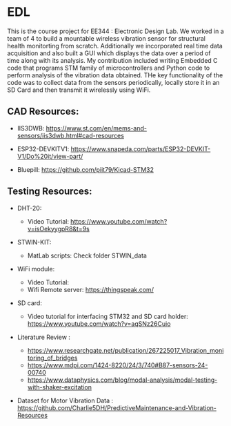 # EDL
This is the course project for EE344 : Electronic Design Lab. We worked in a team of 4 to build a mountable wireless vibration sensor for structural health monitorting from scratch. Additionally we incorporated real time data acquisition and also built a GUI which displays the data over a period of time along with its analysis. My contribution included writing Embedded C code that programs STM family of microcontrollers and Python code to perform analysis of the vibration data obtained.  THe key functionality of the code was to collect data from the sensors periodically, locally store it in an SD Card and then transmit it wirelessly using WiFi.
## CAD Resources:

- IIS3DWB: https://www.st.com/en/mems-and-sensors/iis3dwb.html#cad-resources

- ESP32-DEVKITV1: https://www.snapeda.com/parts/ESP32-DEVKIT-V1/Do%20it/view-part/

- Bluepill: https://github.com/piit79/Kicad-STM32

## Testing Resources:

- DHT-20:
   - Video Tutorial: https://www.youtube.com/watch?v=isOekyygpR8&t=9s

- STWIN-KIT:
    - MatLab scripts: Check folder STWIN_data

- WiFi module:
    - Video Tutorial:
    - Wifi Remote server: https://thingspeak.com/

- SD card:
    - Video tutorial for interfacing STM32 and SD card holder: https://www.youtube.com/watch?v=aqSNz26Cuio

- Literature Review :
    - https://www.researchgate.net/publication/267225017_Vibration_monitoring_of_bridges
    - https://www.mdpi.com/1424-8220/24/3/740#B87-sensors-24-00740
    - https://www.dataphysics.com/blog/modal-analysis/modal-testing-with-shaker-excitation
- Dataset for Motor Vibration Data : https://github.com/Charlie5DH/PredictiveMaintenance-and-Vibration-Resources
